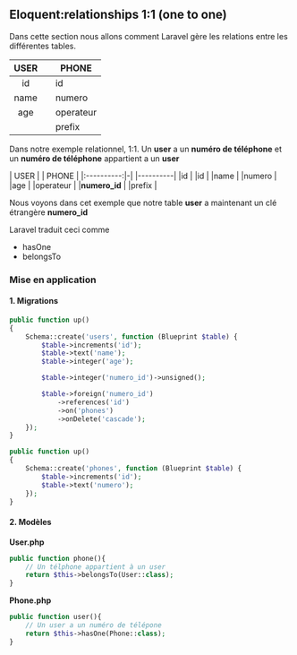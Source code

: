 ## Eloquent:relationships 1:1 (one to one)

Dans cette section nous allons comment Laravel gère les relations entre les différentes tables.

|  USER | |   PHONE  |
|:-----:|-|--------- |
|id     | |id        |
|name   | |numero    |
|age    | |operateur |
|       | |prefix    |


Dans notre exemple relationnel, 1:1. Un **user** a un **numéro de téléphone** et un **numéro de téléphone** appartient a un **user**

|     USER     | |   PHONE  |
|:----------:|-| |----------|
|id            | |id        |
|name          | |numero    |
|age           | |operateur |
|**numero_id** | |prefix    |

Nous voyons dans cet exemple que notre table **user** a maintenant un clé étrangère **numero_id**

Laravel traduit ceci comme 
- hasOne
- belongsTo

### Mise en application

#### 1. Migrations

```php
public function up()
{
    Schema::create('users', function (Blueprint $table) {
        $table->increments('id');
        $table->text('name');
        $table->integer('age');

        $table->integer('numero_id')->unsigned();

        $table->foreign('numero_id')
            ->references('id')
            ->on('phones')
            ->onDelete('cascade');
    });
}

public function up()
{
    Schema::create('phones', function (Blueprint $table) {
        $table->increments('id');
        $table->text('numero');
    });
}   
```

#### 2. Modèles
**User.php**

```php
public function phone(){
    // Un télphone appartient à un user
    return $this->belongsTo(User::class);
}
```

**Phone.php**
```php
public function user(){
    // Un user a un numéro de télépone
    return $this->hasOne(Phone::class);
}